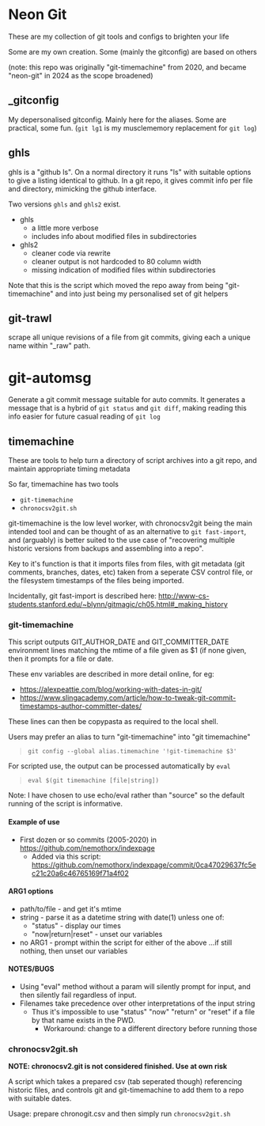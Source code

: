 # Neon Git

These are my collection of git tools and configs to brighten your life

Some are my own creation. Some (mainly the gitconfig) are based on others

(note: this repo was originally "git-timemachine" from 2020, and became
"neon-git" in 2024 as the scope broadened)


## _gitconfig

My depersonalised gitconfig. Mainly here for the aliases. Some are practical,
some fun. (`git lg1` is my musclememory replacement for `git log`)


## ghls

ghls is a "github ls". On a normal directory it runs "ls" with suitable options
to give a listing identical to github. In a git repo, it gives commit info per
file and directory, mimicking the github interface. 

Two versions `ghls` and `ghls2` exist. 

* ghls
  - a little more verbose
  - includes info about modified files in subdirectories
* ghls2 
  - cleaner code via rewrite
  - cleaner output is not hardcoded to 80 column width
  - missing indication of modified files within subdirectories

Note that this is the script which moved the repo away from being
"git-timemachine" and into just being my personalised set of git helpers


## git-trawl

scrape all unique revisions of a file from git commits, giving each a unique
name within "_raw" path. 


# git-automsg

Generate a git commit message suitable for auto commits. It generates a message
that is a hybrid of `git status` and `git diff`, making reading this info easier
for future casual reading of `git log`


## timemachine

These are tools to help turn a directory of script archives into a git
repo, and maintain appropriate timing metadata

So far, timemachine has two tools

* `git-timemachine`
* `chronocsv2git.sh`

git-timemachine is the low level worker, with chronocsv2git being the main
intended tool and can be thought of as an alternative to `git fast-import`, and
(arguably) is better suited to the use case of "recovering multiple historic
versions from backups and assembling into a repo". 

Key to it's function is that it imports files from files, with git metadata
(git comments, branches, dates, etc) taken from a seperate CSV control file, or
the filesystem timestamps of the files being imported. 

Incidentally, git fast-import is described here: http://www-cs-students.stanford.edu/~blynn/gitmagic/ch05.html#_making_history


### git-timemachine

This script outputs GIT_AUTHOR_DATE and GIT_COMMITTER_DATE environment lines matching the mtime of a file given as $1 (if none given, then it prompts for a file or date. 

These env variables are described in more detail online, for eg:
* https://alexpeattie.com/blog/working-with-dates-in-git/
* https://www.slingacademy.com/article/how-to-tweak-git-commit-timestamps-author-committer-dates/

These lines can then be copypasta as required to the local shell. 

Users may prefer an alias to turn "git-timemachine" into "git timemachine"

> `git config --global alias.timemachine '!git-timemachine $3'`

For scripted use, the output can be processed automatically by `eval`

> `eval $(git timemachine [file|string])`

Note: I have chosen to use echo/eval rather than "source" so the default
running of the script is informative. 


#### Example of use

* First dozen or so commits (2005-2020) in
  https://github.com/nemothorx/indexpage
  * Added via this script:
    https://github.com/nemothorx/indexpage/commit/0ca47029637fc5ec21c20a6c46765169f71a4f02


#### ARG1 options
* path/to/file - and get it's mtime
* string - parse it as a datetime string with date(1) unless one of:
  * "status" - display our times
  * "now|return|reset" - unset our variables
* no ARG1 - prompt within the script for either of the above
  ...if still nothing, then unset our variables


#### NOTES/BUGS
* Using "eval" method without a param will silently prompt for input, and then
  silently fail regardless of input.
* Filenames take precedence over other interpretations of the input string
  * Thus it's impossible to use "status" "now" "return" or "reset" if a file by
    that name exists in the PWD. 
    * Workaround: change to a different directory before running those


### chronocsv2git.sh

**NOTE: chronocsv2.git is not considered finished. Use at own risk**

A script which takes a prepared csv (tab seperated though) referencing historic
files, and controls git and git-timemachine to add them to a repo with suitable
dates.

Usage: prepare chronogit.csv and then simply run `chronocsv2git.sh`





